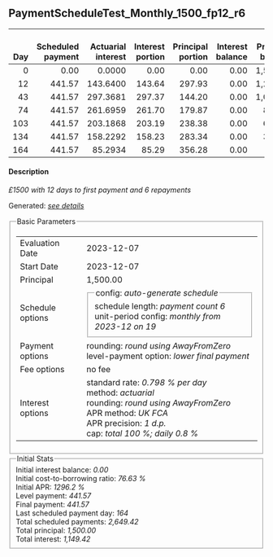 <h2>PaymentScheduleTest_Monthly_1500_fp12_r6</h2>
<table>
    <thead style="vertical-align: bottom;">
        <th style="text-align: right;">Day</th>
        <th style="text-align: right;">Scheduled payment</th>
        <th style="text-align: right;">Actuarial interest</th>
        <th style="text-align: right;">Interest portion</th>
        <th style="text-align: right;">Principal portion</th>
        <th style="text-align: right;">Interest balance</th>
        <th style="text-align: right;">Principal balance</th>
        <th style="text-align: right;">Total actuarial interest</th>
        <th style="text-align: right;">Total interest</th>
        <th style="text-align: right;">Total principal</th>
    </thead>
    <tr style="text-align: right;">
        <td class="ci00">0</td>
        <td class="ci01" style="white-space: nowrap;">0.00</td>
        <td class="ci02">0.0000</td>
        <td class="ci03">0.00</td>
        <td class="ci04">0.00</td>
        <td class="ci05">0.00</td>
        <td class="ci06">1,500.00</td>
        <td class="ci07">0.0000</td>
        <td class="ci08">0.00</td>
        <td class="ci09">0.00</td>
    </tr>
    <tr style="text-align: right;">
        <td class="ci00">12</td>
        <td class="ci01" style="white-space: nowrap;">441.57</td>
        <td class="ci02">143.6400</td>
        <td class="ci03">143.64</td>
        <td class="ci04">297.93</td>
        <td class="ci05">0.00</td>
        <td class="ci06">1,202.07</td>
        <td class="ci07">143.6400</td>
        <td class="ci08">143.64</td>
        <td class="ci09">297.93</td>
    </tr>
    <tr style="text-align: right;">
        <td class="ci00">43</td>
        <td class="ci01" style="white-space: nowrap;">441.57</td>
        <td class="ci02">297.3681</td>
        <td class="ci03">297.37</td>
        <td class="ci04">144.20</td>
        <td class="ci05">0.00</td>
        <td class="ci06">1,057.87</td>
        <td class="ci07">441.0081</td>
        <td class="ci08">441.01</td>
        <td class="ci09">442.13</td>
    </tr>
    <tr style="text-align: right;">
        <td class="ci00">74</td>
        <td class="ci01" style="white-space: nowrap;">441.57</td>
        <td class="ci02">261.6959</td>
        <td class="ci03">261.70</td>
        <td class="ci04">179.87</td>
        <td class="ci05">0.00</td>
        <td class="ci06">878.00</td>
        <td class="ci07">702.7040</td>
        <td class="ci08">702.71</td>
        <td class="ci09">622.00</td>
    </tr>
    <tr style="text-align: right;">
        <td class="ci00">103</td>
        <td class="ci01" style="white-space: nowrap;">441.57</td>
        <td class="ci02">203.1868</td>
        <td class="ci03">203.19</td>
        <td class="ci04">238.38</td>
        <td class="ci05">0.00</td>
        <td class="ci06">639.62</td>
        <td class="ci07">905.8907</td>
        <td class="ci08">905.90</td>
        <td class="ci09">860.38</td>
    </tr>
    <tr style="text-align: right;">
        <td class="ci00">134</td>
        <td class="ci01" style="white-space: nowrap;">441.57</td>
        <td class="ci02">158.2292</td>
        <td class="ci03">158.23</td>
        <td class="ci04">283.34</td>
        <td class="ci05">0.00</td>
        <td class="ci06">356.28</td>
        <td class="ci07">1,064.1199</td>
        <td class="ci08">1,064.13</td>
        <td class="ci09">1,143.72</td>
    </tr>
    <tr style="text-align: right;">
        <td class="ci00">164</td>
        <td class="ci01" style="white-space: nowrap;">441.57</td>
        <td class="ci02">85.2934</td>
        <td class="ci03">85.29</td>
        <td class="ci04">356.28</td>
        <td class="ci05">0.00</td>
        <td class="ci06">0.00</td>
        <td class="ci07">1,149.4133</td>
        <td class="ci08">1,149.42</td>
        <td class="ci09">1,500.00</td>
    </tr>
</table>
<h4>Description</h4>
<p><i>£1500 with 12 days to first payment and 6 repayments</i></p>
<p>Generated: <i><a href="../GeneratedDate.html">see details</a></i></p>
<fieldset><legend>Basic Parameters</legend>
<table>
    <tr>
        <td>Evaluation Date</td>
        <td>2023-12-07</td>
    </tr>
    <tr>
        <td>Start Date</td>
        <td>2023-12-07</td>
    </tr>
    <tr>
        <td>Principal</td>
        <td>1,500.00</td>
    </tr>
    <tr>
        <td>Schedule options</td>
        <td>
            <fieldset>
                <legend>config: <i>auto-generate schedule</i></legend>
                <div>schedule length: <i><i>payment count</i> 6</i></div>
                <div>unit-period config: <i>monthly from 2023-12 on 19</i></div>
            </fieldset>
        </td>
    </tr>
    <tr>
        <td>Payment options</td>
        <td>
            <div>
                <div>rounding: <i>round using AwayFromZero</i></div>
                <div>level-payment option: <i>lower&nbsp;final&nbsp;payment</i></div>
            </div>
        </td>
    </tr>
    <tr>
        <td>Fee options</td>
        <td>no fee
        </td>
    </tr>
    <tr>
        <td>Interest options</td>
        <td>
            <div>
                <div>standard rate: <i>0.798 % per day</i></div>
                <div>method: <i>actuarial</i></div>
                <div>rounding: <i>round using AwayFromZero</i></div>
                <div>APR method: <i>UK FCA</i></div>
                <div>APR precision: <i>1 d.p.</i></div>
                <div>cap: <i>total 100 %; daily 0.8 %</div>
            </div>
        </td>
    </tr>
</table></fieldset>
<fieldset><legend>Initial Stats</legend>
<div>
    <div>Initial interest balance: <i>0.00</i></div>
    <div>Initial cost-to-borrowing ratio: <i>76.63 %</i></div>
    <div>Initial APR: <i>1296.2 %</i></div>
    <div>Level payment: <i>441.57</i></div>
    <div>Final payment: <i>441.57</i></div>
    <div>Last scheduled payment day: <i>164</i></div>
    <div>Total scheduled payments: <i>2,649.42</i></div>
    <div>Total principal: <i>1,500.00</i></div>
    <div>Total interest: <i>1,149.42</i></div>
</div></fieldset>